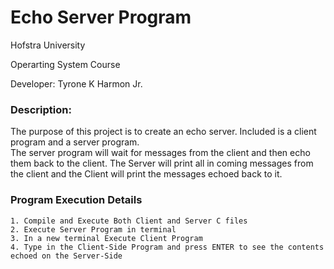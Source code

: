 # Echo Server Program 

Hofstra University 

Operarting System Course

Developer: Tyrone K Harmon Jr. 

### Description: 

The purpose of this project is to create an echo server.
Included is a client program and a server program.  
The server program will wait for messages from the client and then echo them back to the client.
The Server will print all in coming messages from the client and the Client will print the messages echoed back to it.


### Program Execution Details 
```
1. Compile and Execute Both Client and Server C files
2. Execute Server Program in terminal 
3. In a new terminal Execute Client Program 
4. Type in the Client-Side Program and press ENTER to see the contents echoed on the Server-Side
```
